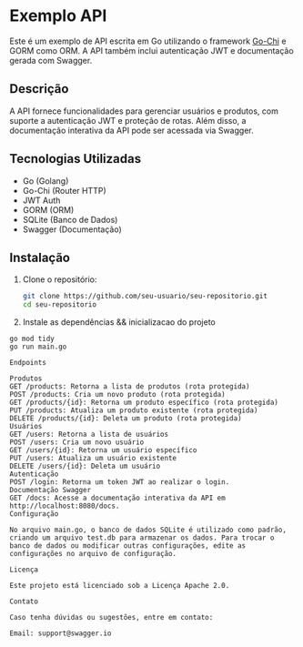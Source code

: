 # Exemplo API

Este é um exemplo de API escrita em Go utilizando o framework [Go-Chi](https://github.com/go-chi/chi) e GORM como ORM. A API também inclui autenticação JWT e documentação gerada com Swagger.

## Descrição

A API fornece funcionalidades para gerenciar usuários e produtos, com suporte a autenticação JWT e proteção de rotas. Além disso, a documentação interativa da API pode ser acessada via Swagger.

## Tecnologias Utilizadas

- Go (Golang)
- Go-Chi (Router HTTP)
- JWT Auth
- GORM (ORM)
- SQLite (Banco de Dados)
- Swagger (Documentação)

## Instalação

1. Clone o repositório:

   ```bash
   git clone https://github.com/seu-usuario/seu-repositorio.git
   cd seu-repositorio

2. Instale as dependências && inicializacao do projeto

```
go mod tidy
go run main.go

```

```
Endpoints

Produtos
GET /products: Retorna a lista de produtos (rota protegida)
POST /products: Cria um novo produto (rota protegida)
GET /products/{id}: Retorna um produto específico (rota protegida)
PUT /products: Atualiza um produto existente (rota protegida)
DELETE /products/{id}: Deleta um produto (rota protegida)
Usuários
GET /users: Retorna a lista de usuários
POST /users: Cria um novo usuário
GET /users/{id}: Retorna um usuário específico
PUT /users: Atualiza um usuário existente
DELETE /users/{id}: Deleta um usuário
Autenticação
POST /login: Retorna um token JWT ao realizar o login.
Documentação Swagger
GET /docs: Acesse a documentação interativa da API em http://localhost:8080/docs.
Configuração

No arquivo main.go, o banco de dados SQLite é utilizado como padrão, criando um arquivo test.db para armazenar os dados. Para trocar o banco de dados ou modificar outras configurações, edite as configurações no arquivo de configuração.

Licença

Este projeto está licenciado sob a Licença Apache 2.0.

Contato

Caso tenha dúvidas ou sugestões, entre em contato:

Email: support@swagger.io

```